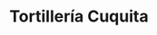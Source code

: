 ---
title: "Tortillería Cuquita"
url: /suchitlan-comala-colima/tortilleria-cuquita/
shop: general
---